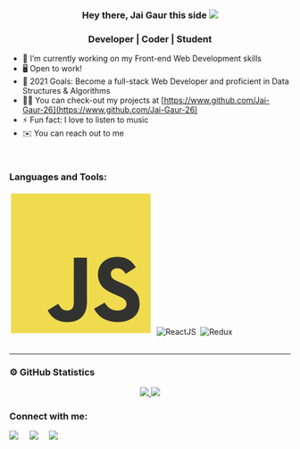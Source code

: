 <h3 align="center"> Hey there, Jai Gaur this side <img src="https://github.com/TheDudeThatCode/TheDudeThatCode/blob/master/Assets/Hi.gif" width="29px"></h3>

<h3 align="center"> Developer | Coder | Student</h4>

- 🌱 I’m currently working on my Front-end Web Development skills
- 🖥️ Open to work!
- 🥅 2021 Goals: Become a full-stack Web Developer and proficient in Data Structures & Algorithms
- 👨‍💻 You can check-out my projects at [https://www.github.com/Jai-Gaur-26](https://www.github.com/Jai-Gaur-26)
- ⚡ Fun fact: I love to listen to music
- ✉️ You can reach out to me

<br />

### Languages and Tools:

<img src="https://github.com/devicons/devicon/raw/master/icons/javascript/javascript-original.svg" alt="javascript"/>&nbsp;
<img src="https://img.shields.io/badge/-ReactJs-61DAFB?logo=react&logoColor=white" alt="ReactJS"/>&nbsp;
![Redux](https://img.shields.io/badge/-Redux-05122A?style=flat&logo=Redux)&nbsp;
<br />
<br />

---

### ⚙️ GitHub Statistics
<p align="center">
<a href="https://github.com/Jai-Gaur-26">
  <img height="165em" src="https://github-readme-stats-eight-theta.vercel.app/api?username=Jai-Gaur-26&show_icons=true&theme=algolia&include_all_commits=true&count_private=true"/>
  <img height="165em" src="https://github-readme-stats-eight-theta.vercel.app/api/top-langs/?username=Jai-Gaur-26&layout=compact&langs_count=8&theme=algolia"/>
</a>
</p>

### Connect with me:

<a href="mailto:jaigaur2609@gmail.com?subject=Hey Jai,%20From%20Github"><img src="https://img.shields.io/badge/gmail-%23D14836.svg?&style=for-the-badge&logo=gmail&logoColor=white" /></a>&nbsp;&nbsp;&nbsp;&nbsp;
<a href="https://www.linkedin.com/in/jai-gaur-996646193/"><img src="https://img.shields.io/badge/linkedin-%230077B5.svg?&style=for-the-badge&logo=linkedin&logoColor=white" /></a>&nbsp;&nbsp;&nbsp;&nbsp;
<a href="https://twitter.com/JaiGaur92548345"><img src="https://img.shields.io/badge/Twitter-1DA1F2?style=for-the-badge&logo=twitter&logoColor=white" /></a>&nbsp;&nbsp;&nbsp;&nbsp;

</p>
